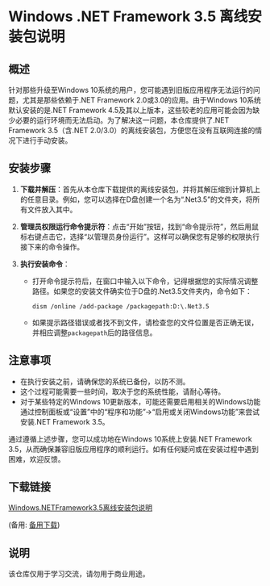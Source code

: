 # Windows .NET Framework 3.5 离线安装包说明

## 概述

针对那些升级至Windows 10系统的用户，您可能遇到旧版应用程序无法运行的问题，尤其是那些依赖于.NET Framework 2.0或3.0的应用。由于Windows 10系统默认安装的是.NET Framework 4.5及其以上版本，这些较老的应用可能会因为缺少必要的运行环境而无法启动。为了解决这一问题，本仓库提供了.NET Framework 3.5（含.NET 2.0/3.0）的离线安装包，方便您在没有互联网连接的情况下进行手动安装。

## 安装步骤

1. **下载并解压**：首先从本仓库下载提供的离线安装包，并将其解压缩到计算机上的任意目录。例如，您可以选择在D盘创建一个名为“.Net3.5”的文件夹，将所有文件放入其中。

2. **管理员权限运行命令提示符**：点击“开始”按钮，找到“命令提示符”，然后用鼠标右键点击它，选择“以管理员身份运行”。这样可以确保您有足够的权限执行接下来的命令操作。

3. **执行安装命令**：
   - 打开命令提示符后，在窗口中输入以下命令，记得根据您的实际情况调整路径。如果您的安装文件确实位于D盘的\.Net3.5文件夹内，命令如下：
     ```
     dism /online /add-package /packagepath:D:\.Net3.5
     ```
   - 如果提示路径错误或者找不到文件，请检查您的文件位置是否正确无误，并相应调整`packagepath`后的路径信息。

## 注意事项

- 在执行安装之前，请确保您的系统已备份，以防不测。
- 这个过程可能需要一些时间，取决于您的系统性能，请耐心等待。
- 对于某些特定的Windows 10更新版本，可能还需要启用相关的Windows功能通过控制面板或“设置”中的“程序和功能”->“启用或关闭Windows功能”来尝试安装.NET Framework 3.5。

通过遵循上述步骤，您可以成功地在Windows 10系统上安装.NET Framework 3.5，从而确保兼容旧版应用程序的顺利运行。如有任何疑问或在安装过程中遇到困难，欢迎反馈。

## 下载链接
[Windows.NETFramework3.5离线安装包说明](https://pan.quark.cn/s/89c4df37f604) 

(备用: [备用下载](https://pan.baidu.com/s/1gXRqMAHwIvggpx17VXtefg?pwd=1234))

## 说明

该仓库仅用于学习交流，请勿用于商业用途。
